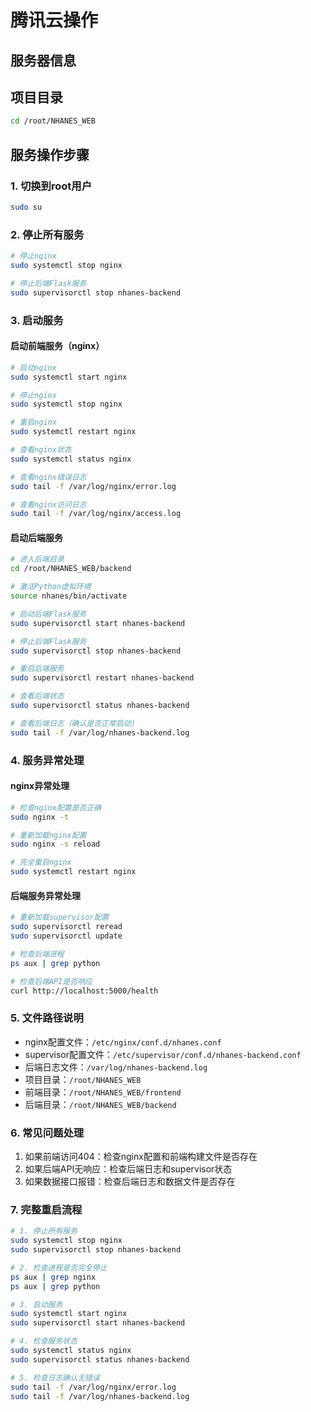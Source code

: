 # 腾讯云操作

## 服务器信息


## 项目目录
```bash
cd /root/NHANES_WEB
```

## 服务操作步骤

### 1. 切换到root用户
```bash
sudo su
```

### 2. 停止所有服务
```bash
# 停止nginx
sudo systemctl stop nginx

# 停止后端Flask服务
sudo supervisorctl stop nhanes-backend
```

### 3. 启动服务

#### 启动前端服务（nginx）
```bash
# 启动nginx
sudo systemctl start nginx

# 停止nginx
sudo systemctl stop nginx

# 重启nginx
sudo systemctl restart nginx

# 查看nginx状态
sudo systemctl status nginx

# 查看nginx错误日志
sudo tail -f /var/log/nginx/error.log

# 查看nginx访问日志
sudo tail -f /var/log/nginx/access.log
```

#### 启动后端服务
```bash
# 进入后端目录
cd /root/NHANES_WEB/backend

# 激活Python虚拟环境
source nhanes/bin/activate

# 启动后端Flask服务
sudo supervisorctl start nhanes-backend

# 停止后端Flask服务
sudo supervisorctl stop nhanes-backend

# 重启后端服务
sudo supervisorctl restart nhanes-backend

# 查看后端状态
sudo supervisorctl status nhanes-backend

# 查看后端日志（确认是否正常启动）
sudo tail -f /var/log/nhanes-backend.log
```

### 4. 服务异常处理

#### nginx异常处理
```bash
# 检查nginx配置是否正确
sudo nginx -t

# 重新加载nginx配置
sudo nginx -s reload

# 完全重启nginx
sudo systemctl restart nginx
```

#### 后端服务异常处理
```bash
# 重新加载supervisor配置
sudo supervisorctl reread
sudo supervisorctl update

# 检查后端进程
ps aux | grep python

# 检查后端API是否响应
curl http://localhost:5000/health
```

### 5. 文件路径说明
- nginx配置文件：`/etc/nginx/conf.d/nhanes.conf`
- supervisor配置文件：`/etc/supervisor/conf.d/nhanes-backend.conf`
- 后端日志文件：`/var/log/nhanes-backend.log`
- 项目目录：`/root/NHANES_WEB`
- 前端目录：`/root/NHANES_WEB/frontend`
- 后端目录：`/root/NHANES_WEB/backend`

### 6. 常见问题处理
1. 如果前端访问404：检查nginx配置和前端构建文件是否存在
2. 如果后端API无响应：检查后端日志和supervisor状态
3. 如果数据接口报错：检查后端日志和数据文件是否存在

### 7. 完整重启流程
```bash
# 1. 停止所有服务
sudo systemctl stop nginx
sudo supervisorctl stop nhanes-backend

# 2. 检查进程是否完全停止
ps aux | grep nginx
ps aux | grep python

# 3. 启动服务
sudo systemctl start nginx
sudo supervisorctl start nhanes-backend

# 4. 检查服务状态
sudo systemctl status nginx
sudo supervisorctl status nhanes-backend

# 5. 检查日志确认无错误
sudo tail -f /var/log/nginx/error.log
sudo tail -f /var/log/nhanes-backend.log
```
